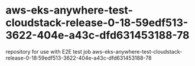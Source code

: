# aws-eks-anywhere-test-cloudstack-release-0-18-59edf513-3622-404e-a43c-dfd631453188-78
repository for use with E2E test job aws-eks-anywhere-test-cloudstack-release-0-18:59edf513-3622-404e-a43c-dfd631453188-78
